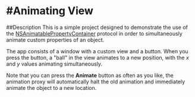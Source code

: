 #Animating View
============

##Description
This is a simple project designed to demonstrate the use of the [NSAnimatablePropertyContainer](https://developer.apple.com/library/mac/#documentation/Cocoa/Reference/NSAnimatablePropertyContainer_protocol/Introduction/Introduction.html) protocol in order to simultaneously animate custom properties of an object.

The app consists of a window with a custom view and a button. When you press the button, a "ball" in the view animates to a new position, with the _x_ and _y_ values animating simultaneously.


Note that you can press the **Animate** button as often as you like, the animation proxy will automatically halt the old animation and immediately animate the object to a new location.